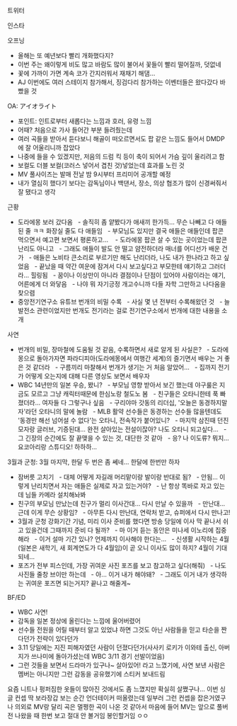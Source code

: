 


트위터





인스타

오프닝
- 올해는 또 예년보다 빨리 개화했다지?
- 이번 주는 왜이렇게 비도 많고 바람도 많이 불어서 꽃들이 빨리 떨어질까, 덧없네
- 꽃에 가까이 가면 계속 코가 간지러워서 재채기 해댐...
- AJ 이번에도 여러 스테이지 참가해서, 징검다리 참가하는 이벤터들은 왔다갔다 바빴을 것

OA: アイオライト
- 포인트: 인트로부터 새롭다는 느낌과 호러, 유령 느낌
- 어때? 처음으로 가사 들어간 부분 들려줬는데
- 여러 곡들을 받아서 듣다보니 해골이 떠오르면서도 팝 같은 느낌도 들어서 DMDP에 잘 어울리니까 잡았다
- 나중에 들을 수 있겠지만, 저음의 드럼 킥 등이 축이 되어서 가슴 깊이 울리려고 함
- 보컬도 더블 보컬(코러스 넣어서 겹친 것)넣었는데 효과를 노린 것
- MV 풀사이즈는 발매 전날 밤 9시부터 프리미어 공개할 예정
- 내가 열심히 했다기 보다는 감독님이나 백댄서, 장소, 의상 협조가 많이 신경써줘서 잘 됐다고 생각

근황
- 도라에몽 보러 갔다옴
  - 솔직히 좀 얕봤다가 애새끼 한가득... 무슨 나빼고 다 애들된 줄 ㅋㅋ 화장실 줄도 다 애들임
  - 부모님도 있지만 결국 애들은 애들인데 팝콘 먹으면서 예고편 보면서 평론하고... 
  - 도라에몽 팝콘 살 수 있는 곳이었는데 팝콘 난리도 아니고
  - 그래도 애들이 발도 안 떨고 얌전하더라 매너를 어디선가 배운 건가
  - 애들은 노비타 큰소리로 부르기만 해도 난리더라, 나도 내가 한나라고 하고 싶었음
  - 끝났을 때 약간 여운에 잠겨서 다시 보고싶다고 부모한테 얘기하고 그러더라... 힐링됨
  - 꿈이나 이상만이 아니라 결점이나 단점이 있어야 사람이라는 얘기, 어른에게 더 와닿음
  - 나야 뭐 자기긍정 개고수니까 다들 자학 그만하고 나다움을 찾으렴
- 중앙전기연구소 유튜브 번개의 비밀 수록
  - 사실 몇 년 전부터 수록해왔던 것
  - 늘 발전소 관련이었지만 번개도 전기라는 걸로 전기연구소에서 번개에 대한 내용을 소개

사연
- 번개의 비밀, 장마철에 도움될 것 같음, 수록하면서 새로 알게 된 사실은?
  - 도라에몽으로 돌아가자면 파라디피아(도라에몽에서 여행간 세계)의 즐기면서 배우는 거 좋은 것 같더라
  - 구름끼리 마찰해서 번개가 생기는 거 처음 알았어...
  - 집까지 전기가 어떻게 오는지에 대해 다른 영상도 보면서 배우자
- WBC 14년만의 일본 우승, 봤니?
  - 부모님 영향 받아서 보긴 했는데 야구룰은 지금도 모르고 그냥 캐릭터때문에 한심노랑 철도노 봄
  - 친구들은 오타니한테 푹 빠졌더라... 여자들 다 그렇구나 싶음
  - 구리야마 갓동의 리더십, '오늘은 동경하지말자'라던 오타니의 말에 놀람
  - MLB 활약 선수들은 동경하는 선수들 많을텐데도 '동경만 해선 넘어설 수 없다'는 오타니, 전속작가 붙어있니?
  - 마지막 삼진때 던진 모자랑 글러브, 기증된대... 완전 살아있는 전설이잖아? 나도 오타니 되고싶다...
  - 그 긴장의 순간에도 잘 끝맺을 수 있는 것, 대단한 것 같아
  - 응? 나 이도류? 뭐지... 요코아리랑 스튜디오! 하하하...

3월과 군청: 3월 마지막, 한달 두 번은 좀 쎄네... 한달에 한번만 하자
- 잠버릇 고치기
  - 대체 어떻게 자길래 머리맡이랑 발이랑 반대로 됨?
  - 안됨... 이렇게 난리치면서 자는 애들은 실제로 자고 있는거야?
  - 난 항상 똑바로 자고 있는데 님들 카메라 설치해놔봐
- 친구의 부모님 만났는데 친구가 멀리 이사간대... 다시 만날 수 있을까
  - 만난대... 근데 이게 무슨 상황임?
  - 아무튼 다시 만난대, 연락처 받고, 슈퍼에서 다시 만나고!
- 3월과 군청 강화기간 기념, 미리 이사 준비를 했다면 방송 당일에 이사 막 끝나서 쉬고 있을건데 그때까지 준비 다 될까?
  - 마 이거 듣는 동안은 미나세 이노리에 집중해라
  - 이거 설마 기간 있나? 언제까지 이사해야 한다는...
  - 신생활 시작하는 4월(일본은 새학기, 새 회계연도가 다 4월임)이 곧 오니 이사도 많이 하지? 4월이 기대되네...
- 포즈가 전부 피스인데, 가장 귀여운 사진 포즈를 보고 참고하고 싶다(해줘)
  - 나도 사진들 줄창 브이만 하는데
  - 아... 이거 내가 해야돼?
  - 그래도 이거 내가 생각하는 귀여운 포즈면 되는거지? 끝나고 해줄게~

BF/ED
- WBC 사연!
- 감독을 일본 정상에 올린다는 느낌에 울어버렸어
- 선수들 전원을 어릴 때부터 알고 있었냐 하면 그것도 아닌 사람들을 믿고 타순을 짠다던가 전략이 있다던가
- 3.11 당일에는 지진 피해자였던 사람이 던졌다던가(사사키 로키가 이와테 출신, 아버지가 쓰나미에 돌아가셨는데 WBC 3/11 경기 선발이었음)
- 그런 것들을 보면서 드라마가 있구나~ 살아있어! 라고 느꼈기에, 사연 보낸 사람은 멤버는 아니지만 그런 감동을 공유했기에 스티커 보내드림

요즘 니트나 펑퍼짐한 옷들이 많아진 것에서도 좀 느꼈지만 확실히 살쪘구나...
이번 싱글 컨셉 딱 보라장갑 보는 순간 언더테이커 떠올렸는데 일부러 그런 컨셉을 잡은거였구나
의외로 MV랑 달리 곡은 멀쩡한 곡이 나온 것 같아서 마음에 들어 MV는 앞으로 풀버전 나왔을 때 한번 보고 절대 안 볼거임 봉인할거임 ㅇㅇ
